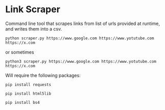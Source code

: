 # Link Scraper
Command line tool that scrapes links from list of urls provided at runtime, and writes them into a csv.


```python scraper.py https://www.google.com https://www.yotutube.com https://x.com```

or sometimes

```python3 scraper.py https://www.google.com https://www.yotutube.com https://x.com```

Will require the following packages:

```pip install requests```

```pip install html5lib```

```pip install bs4```